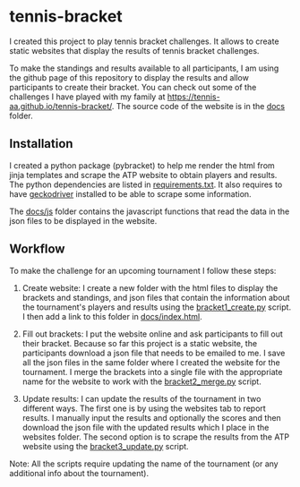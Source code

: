 # tennis-bracket

I created this project to play tennis bracket challenges. It allows to create static websites that display the results of tennis bracket challenges.

To make the standings and results available to all participants, I am using the github page of this repository to display the results and allow participants to create their bracket. You can check out some of the challenges I have played with my family at <https://tennis-aa.github.io/tennis-bracket/>. The source code of the website is in the [docs](./docs) folder.

## Installation
I created a python package (pybracket) to help me render the html from jinja templates and scrape the ATP website to obtain players and results. The python dependencies are listed in [requirements.txt](./requirements.txt). It also requires to have [geckodriver](https://github.com/mozilla/geckodriver/releases) installed to be able to scrape some information.

The [docs/js](docs/js) folder contains the javascript functions that read the data in the json files to be displayed in the website.

## Workflow

To make the challenge for an upcoming tournament I follow these steps:

1. Create website: I create a new folder with the html files to display the brackets and standings, and json files that contain the information about the tournament's players and results using the [bracket1_create.py](./bracket1_create.py) script. I then add a link to this folder in [docs/index.html](./docs/index.html).

2. Fill out brackets: I put the website online and ask participants to fill out their bracket. Because so far this project is a static website, the participants download a json file that needs to be emailed to me. I save all the json files in the same folder where I created the website for the tournament. I merge the brackets into a single file with the appropriate name for the website to work with the [bracket2_merge.py](./bracket2_merge.py) script.

3. Update results: I can update the results of the tournament in two different ways. The first one is by using the websites tab to report results. I manually input the results and optionally the scores and then download the json file with the updated results which I place in the websites folder. The second option is to scrape the results from the ATP website using the [bracket3_update.py](./bracket3_update.py) script.

Note: All the scripts require updating the name of the tournament (or any additional info about the tournament).